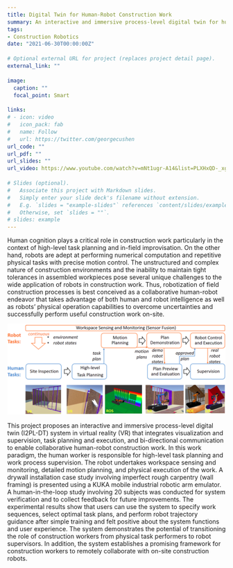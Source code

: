 ```yaml
---
title: Digital Twin for Human-Robot Construction Work 
summary: An interactive and immersive process-level digital twin for human-robot collaborative construction
tags:
- Construction Robotics
date: "2021-06-30T00:00:00Z"

# Optional external URL for project (replaces project detail page).
external_link: ""

image:
  caption: ""
  focal_point: Smart

links:
# - icon: video
#   icon_pack: fab
#   name: Follow
#   url: https://twitter.com/georgecushen
url_code: ""
url_pdf: ""
url_slides: ""
url_video: https://www.youtube.com/watch?v=mNt1ugr-A14&list=PLXHxQD-_xgwsTKSfXaf4Jtt6Llkssnftd&index=7&t=12s

# Slides (optional).
#   Associate this project with Markdown slides.
#   Simply enter your slide deck's filename without extension.
#   E.g. `slides = "example-slides"` references `content/slides/example-slides.md`.
#   Otherwise, set `slides = ""`.
# slides: example
---
```


Human cognition plays a critical role in construction work particularly in the context of high-level task planning and in-field improvisation. On the other hand, robots are adept at performing numerical computation and repetitive physical tasks with precise motion control. The unstructured and complex nature of construction environments and the inability to maintain tight tolerances in assembled workpieces pose several unique challenges to the wide application of robots in construction work. Thus, robotization of field construction processes is best conceived as a collaborative human-robot endeavor that takes advantage of both human and robot intelligence as well as robots’ physical operation capabilities to overcome uncertainties and successfully perform useful construction work on-site. 

[![Demo Video](figure1.png)](https://youtu.be/mNt1ugr-A14)

This project proposes an interactive and immersive process-level digital twin (I2PL-DT) system in virtual reality (VR) that integrates visualization and supervision, task planning and execution, and bi-directional communication to enable collaborative human-robot construction work. In this work paradigm, the human worker is responsible for high-level task planning and work process supervision. The robot undertakes workspace sensing and monitoring, detailed motion planning, and physical execution of the work. A drywall installation case study involving imperfect rough carpentry (wall framing) is presented using a KUKA mobile industrial robotic arm emulator. A human-in-the-loop study involving 20 subjects was conducted for system verification and to collect feedback for future improvements. The experimental results show that users can use the system to specify work sequences, select optimal task plans, and perform robot trajectory guidance after simple training and felt positive about the system functions and user experience. The system demonstrates the potential of transitioning the role of construction workers from physical task performers to robot supervisors. In addition, the system establishes a promising framework for construction workers to remotely collaborate with on-site construction robots.